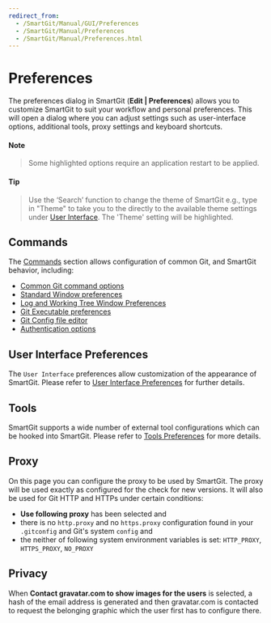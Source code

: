 ```yaml
---
redirect_from:
  - /SmartGit/Manual/GUI/Preferences
  - /SmartGit/Manual/Preferences
  - /SmartGit/Manual/Preferences.html
---
```


# Preferences

The preferences dialog in SmartGit (**Edit \| Preferences**) allows you to customize SmartGit to suit your workflow and personal preferences. This will open a dialog where you can adjust settings such as user-interface options, additional tools, proxy settings and keyboard shortcuts.

#### Note

> Some highlighted options require an application restart to be applied.

#### Tip

> Use the ‘Search’ function to change the theme of SmartGit e.g., type in "Theme" to take you to the directly to the available theme settings
> under [User Interface](User-Interface.md). The 'Theme' setting will be highlighted.

## Commands

The [Commands](Commands.md) section allows configuration of common Git, and SmartGit behavior, including:

- [Common Git command options](Commands.md#main-tab)
- [Standard Window preferences](Commands.md#standard-window)
- [Log and Working Tree Window Preferences](Commands.md#log-and-working-tree-window)
- [Git Executable preferences](Commands.md#git-executable)
- [Git Config file editor](Commands.md#git-config)
- [Authentication options](Commands.md#authentication)

## User Interface Preferences

The `User Interface` preferences allow customization of the appearance of SmartGit. Please refer to [User Interface Preferences](User-Interface.md) for further details.

## Tools

SmartGit supports a wide number of external tool configurations which can be hooked into SmartGit. Please refer to [Tools Preferences](Tools.md) for more details.

## Proxy

On this page you can configure the proxy to be used by SmartGit. The proxy will be used exactly as configured for the check for new versions. It will also be used for Git HTTP and HTTPs under certain conditions:

- **Use following proxy** has been selected and
- there is no `http.proxy` and no `https.proxy` configuration found in your `.gitconfig` and Git's system `config` and
- the neither of following system environment variables is set: `HTTP_PROXY`, `HTTPS_PROXY`, `NO_PROXY`

## Privacy

When **Contact gravatar.com to show images for the users** is selected, a hash of the email address is generated and then gravatar.com is contacted to request the belonging graphic which the user first has to configure there.
